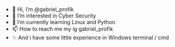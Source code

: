 - 👋 Hi, I’m @gabriel_profik
- 👀 I’m interested in Cyber Security
- 🌱 I’m currently learning Linux and Python
- 📫 How to reach me my ig gabriel_profik
- ✨ And i have some little experience in Windows terminal / cmd 


